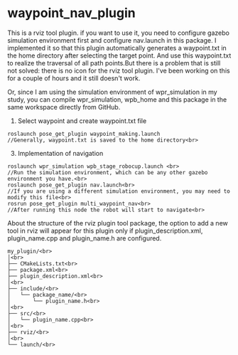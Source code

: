 # waypoint_nav_plugin
This is a rviz tool plugin. if you want to use it, you need to configure gazebo simulation environment first and configure nav.launch in this package.
I implemented it so that this plugin automatically generates a waypoint.txt in the home directory after selecting the target point. And use this waypoint.txt to realize the traversal of all path points.But there is a problem that is still not solved: there is no icon for the rviz tool plugin. I've been working on this for a couple of hours and it still doesn't work.

Or, since I am using the simulation environment of wpr_simulation in my study, you can compile wpr_simulation, wpb_home and this package in the same workspace directly from GitHub.

1. Select waypoint and create waypoint.txt file<br>
 ```
roslaunch pose_get_plugin waypoint_making.launch
//Generally, waypoint.txt is saved to the home directory<br>
 ```
3. Implementation of navigation<br>
 ```
roslaunch wpr_simulation wpb_stage_robocup.launch <br>
//Run the simulation environment, which can be any other gazebo environment you have.<br>
roslaunch pose_get_plugin nav.launch<br>
//If you are using a different simulation environment, you may need to modify this file<br>
rosrun pose_get_plugin multi_waypoint_nav<br>
//After running this node the robot will start to navigate<br>
 ```
About the structure of the rviz plugin tool package, the option to add a new tool in rviz will appear for this plugin only if plugin_description.xml, plugin_name.cpp and plugin_name.h are configured.<br>
 ```
my_plugin/<br>
│<br>
├── CMakeLists.txt<br>
├── package.xml<br>
├── plugin_description.xml<br>
│<br>
├── include/<br>
│   └── package_name/<br>
│       └── plugin_name.h<br>
│<br>
├── src/<br>
│   └── plugin_name.cpp<br>
│<br>
├── rviz/<br>
│<br>
└── launch/<br>
 ```
